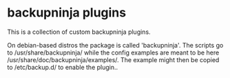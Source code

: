 # backupninja plugins

This is a collection of custom backupninja plugins.

On debian-based distros the package is called 'backupninja'.
The scripts go to /usr/share/backupninja/ while the config
examples are meant to be here /usr/share/doc/backupninja/examples/.
The example might then be copied to /etc/backup.d/ to enable
the plugin..

